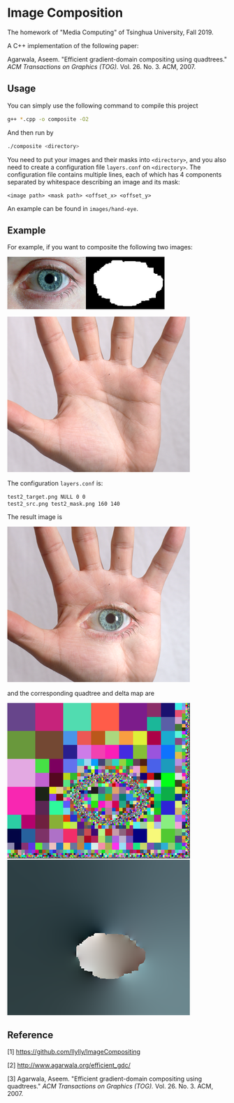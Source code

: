 # Image Composition

The homework of "Media Computing" of Tsinghua University, Fall 2019.

A C++ implementation of the following paper:

Agarwala, Aseem. "Efficient gradient-domain compositing using quadtrees." _ACM Transactions on Graphics (TOG)._ Vol. 26. No. 3. ACM, 2007.

## Usage

You can simply use the following command to compile this project
```bash
g++ *.cpp -o composite -O2
```

And then run by
```bash
./composite <directory>
```
You need to put your images and their masks into `<directory>`, and you also need to create a configuration file `layers.conf` on `<directory>`. The configuration file contains multiple lines, each of which has 4 components separated by whitespace describing an image and its mask:
```
<image path> <mask path> <offset_x> <offset_y>
```

An example can be found in `images/hand-eye`.

## Example

For example, if you want to composite the following two images:

![](images/hand-eye/test2_src.png)![](images/hand-eye/test2_mask.png)

![](images/hand-eye/test2_target.png)

The configuration `layers.conf` is:

```plain
test2_target.png NULL 0 0
test2_src.png test2_mask.png 160 140
```

The result image is

![](images/hand-eye/result.png)

and the corresponding quadtree and delta map are

![](images/hand-eye/quadtree.png)![](images/hand-eye/delta.png)

## Reference

[1] https://github.com/llylly/ImageCompositing

[2] http://www.agarwala.org/efficient_gdc/

[3] Agarwala, Aseem. "Efficient gradient-domain compositing using quadtrees." _ACM Transactions on Graphics (TOG)._ Vol. 26. No. 3. ACM, 2007.

